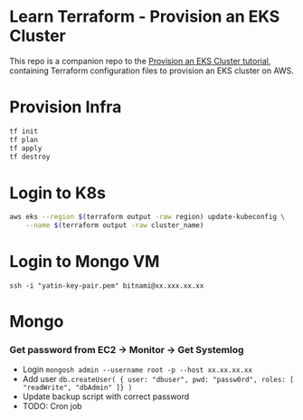 # Learn Terraform - Provision an EKS Cluster

This repo is a companion repo to the [Provision an EKS Cluster tutorial](https://developer.hashicorp.com/terraform/tutorials/kubernetes/eks), containing
Terraform configuration files to provision an EKS cluster on AWS.

# Provision Infra
```bash
tf init
tf plan
tf apply 
tf destroy
```

# Login to K8s
```bash
aws eks --region $(terraform output -raw region) update-kubeconfig \
    --name $(terraform output -raw cluster_name)
```

# Login to Mongo VM

`ssh -i "yatin-key-pair.pem" bitnami@xx.xxx.xx.xx`

# Mongo

### Get password from EC2 -> Monitor -> Get Systemlog
- Login `mongosh admin --username root -p --host xx.xx.xx.xx`
- Add user `db.createUser( { user: "dbuser", pwd: "passw0rd", roles: [ "readWrite", "dbAdmin" ]} )`
- Update backup script with correct password
- TODO: Cron job

